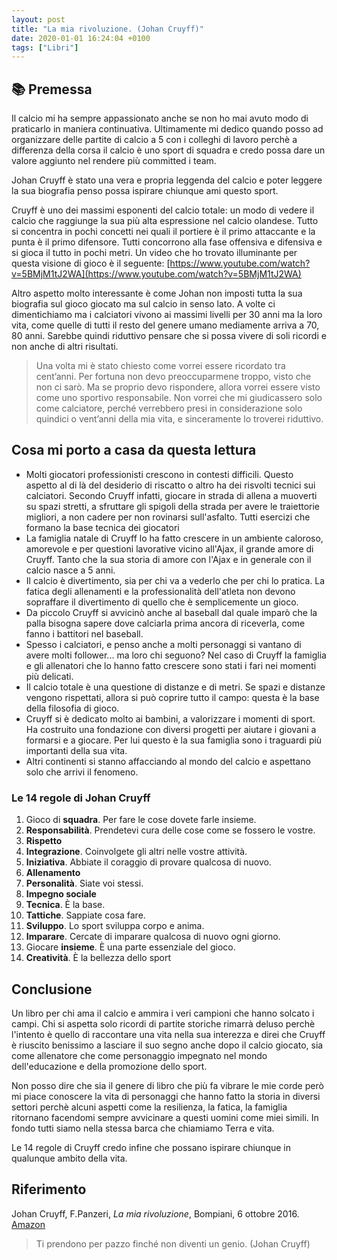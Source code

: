 ```yaml
---
layout: post
title: "La mia rivoluzione. (Johan Cruyff)"
date: 2020-01-01 16:24:04 +0100
tags: ["Libri"]
---
```


## :books: Premessa

Il calcio mi ha sempre appassionato anche se non ho mai avuto modo di praticarlo in maniera continuativa. Ultimamente mi dedico quando posso ad organizzare delle partite di calcio a 5 con i colleghi di lavoro perchè a differenza della corsa il calcio è uno sport di squadra e credo possa dare un valore aggiunto nel rendere più committed i team.

Johan Cruyff è stato una vera e propria leggenda del calcio e poter leggere la sua biografia penso possa ispirare chiunque ami questo sport.

Cruyff è uno dei massimi esponenti del calcio totale: un modo di vedere il calcio che raggiunge la sua più alta espressione nel calcio olandese. Tutto si concentra in pochi concetti nei quali il portiere è il primo attaccante e la punta è il primo difensore. Tutti concorrono alla fase offensiva e difensiva e si gioca il tutto in pochi metri. Un video che ho trovato illuminante per questa visione di gioco è il seguente:
[https://www.youtube.com/watch?v=5BMjM1tJ2WA](https://www.youtube.com/watch?v=5BMjM1tJ2WA)

Altro aspetto molto interessante è come Johan non imposti tutta la sua biografia sul gioco giocato ma sul calcio in senso lato. A volte ci dimentichiamo ma i calciatori vivono ai massimi livelli per 30 anni ma la loro vita, come quelle di tutti il resto del genere umano mediamente arriva a 70, 80 anni. Sarebbe quindi riduttivo pensare che si possa vivere di soli ricordi e non anche di altri risultati.

> Una volta mi è stato chiesto come vorrei essere ricordato tra cent’anni. Per fortuna non devo preoccuparmene troppo, visto che non ci sarò. Ma se proprio devo rispondere, allora vorrei essere visto come uno sportivo responsabile. Non vorrei che mi giudicassero solo come calciatore, perché verrebbero presi in considerazione solo quindici o vent’anni della mia vita, e sinceramente lo troverei riduttivo.

## Cosa mi porto a casa da questa lettura

- Molti giocatori professionisti crescono in contesti difficili. Questo aspetto al di là del desiderio di riscatto o altro ha dei risvolti tecnici sui calciatori. Secondo Cruyff infatti, giocare in strada di allena a muoverti su spazi stretti, a sfruttare gli spigoli della strada per avere le traiettorie migliori, a non cadere per non rovinarsi sull'asfalto. Tutti esercizi che formano la base tecnica dei giocatori
- La famiglia natale di Cruyff lo ha fatto crescere in un ambiente caloroso, amorevole e per questioni lavorative vicino all'Ajax, il grande amore di Cruyff. Tanto che la sua storia di amore con l'Ajax e in generale con il calcio nasce a 5 anni.
- Il calcio è divertimento, sia per chi va a vederlo che per chi lo pratica. La fatica degli allenamenti e la professionalità dell'atleta non devono sopraffare il divertimento di quello che è semplicemente un gioco.
- Da piccolo Cruyff si avvicinò anche al baseball dal quale imparò che la palla bisogna sapere dove calciarla prima ancora di riceverla, come fanno i battitori nel baseball.
- Spesso i calciatori, e penso anche a molti personaggi si vantano di avere molti follower... ma loro chi seguono? Nel caso di Cruyff la famiglia e gli allenatori che lo hanno fatto crescere sono stati i fari nei momenti più delicati.
- Il calcio totale è una questione di distanze e di metri. Se spazi e distanze vengono rispettati, allora si può coprire tutto il campo: questa è la base della filosofia di gioco.
- Cruyff si è dedicato molto ai bambini, a valorizzare i momenti di sport. Ha costruito una fondazione con diversi progetti per aiutare i giovani a formarsi e a giocare. Per lui questo è la sua famiglia sono i traguardi più importanti della sua vita.
- Altri continenti si stanno affacciando al mondo del calcio e aspettano solo che arrivi il fenomeno.

### Le 14 regole di Johan Cruyff

1. Gioco di **squadra**. Per fare le cose dovete farle insieme.
2. **Responsabilità**. Prendetevi cura delle cose come se fossero le vostre.
3. **Rispetto**
4. **Integrazione**. Coinvolgete gli altri nelle vostre attività.
5. **Iniziativa**. Abbiate il coraggio di provare qualcosa di nuovo.
6. **Allenamento**
7. **Personalità**. Siate voi stessi.
8. **Impegno sociale**
9. **Tecnica**. È la base.
10. **Tattiche**. Sappiate cosa fare.
11. **Sviluppo**. Lo sport sviluppa corpo e anima.
12. **Imparare**. Cercate di imparare qualcosa di nuovo ogni giorno.
13. Giocare **insieme**. È una parte essenziale del gioco.
14. **Creatività**. È la bellezza dello sport

## Conclusione

Un libro per chi ama il calcio e ammira i veri campioni che hanno solcato i campi. Chi si aspetta solo ricordi di partite storiche rimarrà deluso perchè l'intento è quello di raccontare una vita nella sua interezza e direi che Cruyff è riuscito benissimo a lasciare il suo segno anche dopo il calcio giocato, sia come allenatore che come personaggio impegnato nel mondo dell'educazione e della promozione dello sport.

Non posso dire che sia il genere di libro che più fa vibrare le mie corde però mi piace conoscere la vita di personaggi che hanno fatto la storia in diversi settori perchè alcuni aspetti come la resilienza, la fatica, la famiglia ritornano facendomi sempre avvicinare a questi uomini come miei simili. In fondo tutti siamo nella stessa barca che chiamiamo Terra e vita.

Le 14 regole di Cruyff credo infine che possano ispirare chiunque in qualunque ambito della vita.

## Riferimento

Johan Cruyff, F.Panzeri, _La mia rivoluzione_, Bompiani, 6 ottobre 2016. [Amazon](https://www.amazon.it/mia-rivoluzione-Lautobiografia-Johan-Cruyff-ebook/dp/B01LWPF3AH/ref=tmm_kin_swatch_0?_encoding=UTF8&qid=1573489502&sr=8-1)

> Ti prendono per pazzo finché non diventi un genio. (Johan Cruyff)
